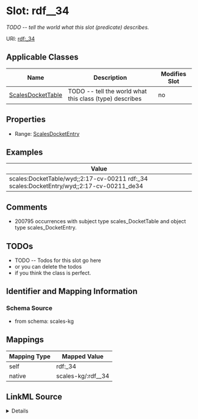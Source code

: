 

# Slot: rdf__34


_TODO -- tell the world what this slot (predicate) describes._





URI: [rdf:_34](http://www.w3.org/1999/02/22-rdf-syntax-ns#_34)



<!-- no inheritance hierarchy -->





## Applicable Classes

| Name | Description | Modifies Slot |
| --- | --- | --- |
| [ScalesDocketTable](../classes/ScalesDocketTable.md) | TODO -- tell the world what this class (type) describes |  no  |







## Properties

* Range: [ScalesDocketEntry](../classes/ScalesDocketEntry.md)






## Examples

| Value |
| --- |
| scales:DocketTable/wyd;;2:17-cv-00211 rdf:_34 scales:DocketEntry/wyd;;2:17-cv-00211_de34 |

## Comments

* 200795 occurrences with subject type scales_DocketTable and object type scales_DocketEntry.

## TODOs

* TODO -- Todos for this slot go here
* or you can delete the todos
* if you think the class is perfect.

## Identifier and Mapping Information







### Schema Source


* from schema: scales-kg




## Mappings

| Mapping Type | Mapped Value |
| ---  | ---  |
| self | rdf:_34 |
| native | scales-kg/:rdf__34 |




## LinkML Source

<details>
```yaml
name: rdf__34
description: TODO -- tell the world what this slot (predicate) describes.
todos:
- TODO -- Todos for this slot go here
- or you can delete the todos
- if you think the class is perfect.
comments:
- 200795 occurrences with subject type scales_DocketTable and object type scales_DocketEntry.
examples:
- value: scales:DocketTable/wyd;;2:17-cv-00211 rdf:_34 scales:DocketEntry/wyd;;2:17-cv-00211_de34
from_schema: scales-kg
rank: 1000
slot_uri: rdf:_34
alias: rdf__34
domain_of:
- scales_DocketTable
range: scales_DocketEntry

```
</details>